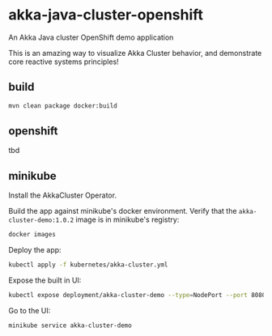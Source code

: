 # akka-java-cluster-openshift

An Akka Java cluster OpenShift demo application

This is an amazing way to visualize Akka Cluster behavior, and demonstrate core reactive systems principles!

## build

```sh
mvn clean package docker:build
```

## openshift

tbd

## minikube

Install the AkkaCluster Operator.

Build the app against minikube's docker environment.
Verify that the `akka-cluster-demo:1.0.2` image is in minikube's registry:

```bash
docker images
```

Deploy the app:

```bash
kubectl apply -f kubernetes/akka-cluster.yml
```

Expose the built in UI:

```bash
kubectl expose deployment/akka-cluster-demo --type=NodePort --port 8080
```

Go to the UI:

```bash
minikube service akka-cluster-demo
```

